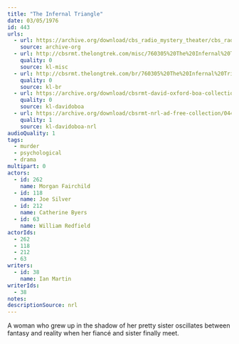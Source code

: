 ```yaml
---
title: "The Infernal Triangle"
date: 03/05/1976
id: 443
urls: 
  - url: https://archive.org/download/cbs_radio_mystery_theater/cbs_radio_mystery_theater-0401-0450.zip/cbs_radio_mystery_theater-0401-0450%2Fcbsrmt_0443_the_infernal_triangle.mp3
    source: archive-org
  - url: http://cbsrmt.thelongtrek.com/misc/760305%20The%20Infernal%20Triangle_KIXI.mp3
    quality: 0
    source: kl-misc
  - url: http://cbsrmt.thelongtrek.com/br/760305%20The%20Infernal%20Triangle%20-%20WOR.mp3
    quality: 0
    source: kl-br
  - url: https://archive.org/download/cbsrmt-david-oxford-boa-collection/CBSRMT-760305-0443-The-Infernal-Triangle-(128-44)_WBBM-JE-{BoA}.mp3
    quality: 0
    source: kl-davidoboa
  - url: https://archive.org/download/cbsrmt-nrl-ad-free-collection/0443%20CBSRMT-760305-0443-The-Infernal-Triangle-(128-44)_WBBM-JE-%7BBoA%7D%20(no%20ads).mp3
    quality: 1
    source: kl-davidoboa-nrl
audioQuality: 1
tags: 
  - murder
  - psychological
  - drama
multipart: 0
actors:  
  - id: 262
    name: Morgan Fairchild  
  - id: 118
    name: Joe Silver  
  - id: 212
    name: Catherine Byers  
  - id: 63
    name: William Redfield
actorIds:  
  - 262  
  - 118  
  - 212  
  - 63
writers:  
  - id: 38
    name: Ian Martin
writerIds:  
  - 38
notes: 
descriptionSource: nrl
---
```

A woman who grew up in the shadow of her pretty sister oscillates between fantasy and reality when her fiancé and sister finally meet.